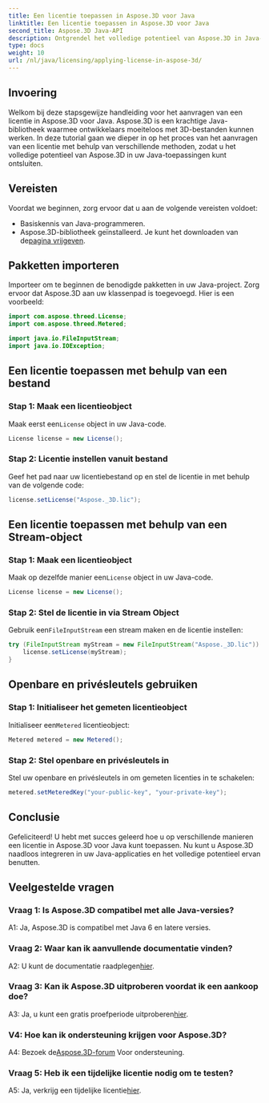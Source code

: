 ```yaml
---
title: Een licentie toepassen in Aspose.3D voor Java
linktitle: Een licentie toepassen in Aspose.3D voor Java
second_title: Aspose.3D Java-API
description: Ontgrendel het volledige potentieel van Aspose.3D in Java-toepassingen door onze uitgebreide handleiding over het toepassen van licenties te volgen.
type: docs
weight: 10
url: /nl/java/licensing/applying-license-in-aspose-3d/
---
```

## Invoering

Welkom bij deze stapsgewijze handleiding voor het aanvragen van een licentie in Aspose.3D voor Java. Aspose.3D is een krachtige Java-bibliotheek waarmee ontwikkelaars moeiteloos met 3D-bestanden kunnen werken. In deze tutorial gaan we dieper in op het proces van het aanvragen van een licentie met behulp van verschillende methoden, zodat u het volledige potentieel van Aspose.3D in uw Java-toepassingen kunt ontsluiten.

## Vereisten

Voordat we beginnen, zorg ervoor dat u aan de volgende vereisten voldoet:

- Basiskennis van Java-programmeren.
-  Aspose.3D-bibliotheek geïnstalleerd. Je kunt het downloaden van de[pagina vrijgeven](https://releases.aspose.com/3d/java/).

## Pakketten importeren

Importeer om te beginnen de benodigde pakketten in uw Java-project. Zorg ervoor dat Aspose.3D aan uw klassenpad is toegevoegd. Hier is een voorbeeld:

```java
import com.aspose.threed.License;
import com.aspose.threed.Metered;

import java.io.FileInputStream;
import java.io.IOException;
```

## Een licentie toepassen met behulp van een bestand

### Stap 1: Maak een licentieobject

 Maak eerst een`License` object in uw Java-code.

```java
License license = new License();
```

### Stap 2: Licentie instellen vanuit bestand

Geef het pad naar uw licentiebestand op en stel de licentie in met behulp van de volgende code:

```java
license.setLicense("Aspose._3D.lic");
```

## Een licentie toepassen met behulp van een Stream-object

### Stap 1: Maak een licentieobject

 Maak op dezelfde manier een`License` object in uw Java-code.

```java
License license = new License();
```

### Stap 2: Stel de licentie in via Stream Object

 Gebruik een`FileInputStream` een stream maken en de licentie instellen:

```java
try (FileInputStream myStream = new FileInputStream("Aspose._3D.lic")) {
    license.setLicense(myStream);
}
```

## Openbare en privésleutels gebruiken

### Stap 1: Initialiseer het gemeten licentieobject

 Initialiseer een`Metered` licentieobject:

```java
Metered metered = new Metered();
```

### Stap 2: Stel openbare en privésleutels in

Stel uw openbare en privésleutels in om gemeten licenties in te schakelen:

```java
metered.setMeteredKey("your-public-key", "your-private-key");
```

## Conclusie

Gefeliciteerd! U hebt met succes geleerd hoe u op verschillende manieren een licentie in Aspose.3D voor Java kunt toepassen. Nu kunt u Aspose.3D naadloos integreren in uw Java-applicaties en het volledige potentieel ervan benutten.

## Veelgestelde vragen

### Vraag 1: Is Aspose.3D compatibel met alle Java-versies?

A1: Ja, Aspose.3D is compatibel met Java 6 en latere versies.

### Vraag 2: Waar kan ik aanvullende documentatie vinden?

 A2: U kunt de documentatie raadplegen[hier](https://reference.aspose.com/3d/java/).

### Vraag 3: Kan ik Aspose.3D uitproberen voordat ik een aankoop doe?

 A3: Ja, u kunt een gratis proefperiode uitproberen[hier](https://releases.aspose.com/).

### V4: Hoe kan ik ondersteuning krijgen voor Aspose.3D?

 A4: Bezoek de[Aspose.3D-forum](https://forum.aspose.com/c/3d/18) Voor ondersteuning.

### Vraag 5: Heb ik een tijdelijke licentie nodig om te testen?

 A5: Ja, verkrijg een tijdelijke licentie[hier](https://purchase.aspose.com/temporary-license/).